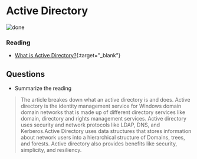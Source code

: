 # Active Directory

![done](https://external-content.duckduckgo.com/iu/?u=https%3A%2F%2Fits.unl.edu%2Fimages%2Fservices%2Ficons%2FActiveDirectory_Icon-01.png&f=1&nofb=1)

### Reading

- [What is Active Directory?](https://www.cyberark.com/what-is/active-directory/){:target="_blank"}


## Questions
- Summarize the reading<br>
> The article breakes down what an active directory is and does. Active directory is the identity management service for Windows domain domain networks that is made up of different directory services like domain, directory and rights management services. Active directory uses security and network protocols like LDAP, DNS, and Kerberos.Active Directory uses data structures that stores information about network users into a hierarchical structure of Domains, trees, and forests. Active directory also provides benefits like security, simplicity, and resiliency.